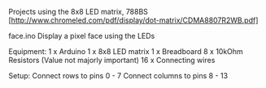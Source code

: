 Projects using the 8x8 LED matrix, 788BS [http://www.chromeled.com/pdf/display/dot-matrix/CDMA8807R2WB.pdf]

face.ino
  Display a pixel face using the LEDs
  
  Equipment:  1 x Arduino
              1 x 8x8 LED matrix
              1 x Breadboard
              8 x 10kOhm Resistors (Value not majorly important)
              16 x Connecting wires
  
  Setup:      Connect rows to pins 0 - 7
              Connect columns to pins 8 - 13

